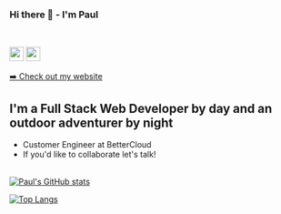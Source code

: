 ### Hi there 👋 - I'm Paul
<br>

<!-- Social Links -->
<a href="https://www.linkedin.com/in/paul-vatterott/"><img src="https://img.shields.io/badge/linkedin-%230077B5.svg?&style=for-the-badge&logo=linkedin&logoColor=white" height=25></a> <a href="https://www.instagram.com/pppaaaauuuullllll/"><img src="https://img.shields.io/badge/instagram-%23E4405F.svg?&style=for-the-badge&logo=instagram&logoColor=white" height=25></a>
<br>
<p><a href="https://paul-vatterott.com/">➡️ Check out my website</a></p>

## I'm a Full Stack Web Developer by day and an outdoor adventurer by night


- Customer Engineer at BetterCloud
- If you'd like to collaborate let's talk!
<br></br>
<!-- Github Stats -->
[![Paul's GitHub stats](https://github-readme-stats.vercel.app/api?username=pfvatterott&hide=contribs&show_icons=true&theme=dark)](https://github.com/anuraghazra/github-readme-stats)

[![Top Langs](https://github-readme-stats.vercel.app/api/top-langs/?username=pfvatterott&hide=shell,handlebars&layout=compact&theme=dark)](https://github.com/anuraghazra/github-readme-stats)
